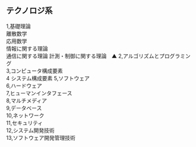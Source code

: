 ## テクノロジ系
1,基礎理論  
離散数学  
応用数学  
情報に関する理論  
通信に関する理論
計測・制御に関する理論　▲
2,アルゴリズムとプログラミング  
3,コンピュータ構成要素  
4 システム構成要素 
5,ソフトウェア  
6,ハードウェア  
7,ヒューマンインタフェース  
8,マルチメディア  
9,データベース  
10,ネットワーク  
11,セキュリティ  
12,システム開発技術  
13,ソフトウェア開発管理技術
